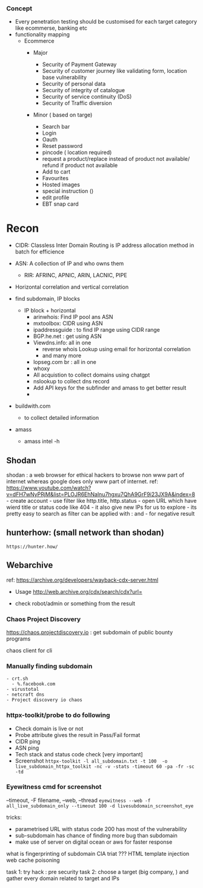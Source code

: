 
### Concept
- Every penetration testing should be customised for each target category like ecommerse, banking etc
- functionality mapping
  - Ecommerce
    - Major
      * Security of Payment Gateway
      * Security of customer journey like validating form, location base vulnerability
      * Security of personal data
      * Security of integrity of catalogue
      * Security of service continuity (DoS)
      * Security of Traffic diversion

    - Minor ( based on targe)
      * Search bar
      * Login
      * Oauth
      * Reset password
      * pincode ( location required)
      * request a product/replace instead of product not available/ refund if product not available
      * Add to cart
      * Favourites
      * Hosted images
      * special instruction ()
      * edit profile
      * EBT snap card
  

# Recon
- CIDR: Classless Inter Domain Routing is IP address allocation method in batch for efficience
- ASN: A collection of IP and who owns them
  - RIR: AFRINC, APNIC, ARIN, LACNIC, PIPE
- Horizontal correlation and vertical correlation

- find subdomain, IP blocks 
  - IP block + horizontal
    - arinwhois: Find IP pool ans ASN
    - mxtoolbox: CIDR using ASN
    - ipaddressguide :  to find IP range using CIDR range
    - BGP.he.net : get using ASN
    - Viewdns.info: all in one
      - reverse whois Lookup using email for horizontal correlation
      - and many more
    - lopseg.com br : all in one
    - whoxy
    - All acquistion to collect domains using chatgpt
    - nslookup to collect dns record
    - Add API keys for the subfinder and amass to get better result
    - 


- buildwith.com 
  - to collect detailed information
- amass
  - amass intel -h

## Shodan
shodan : a web browser for ethical hackers to browse non www part of internet whereas google does only www part of internet. ref: https://www.youtube.com/watch?v=dFH7wNyPRjM&list=PLOJR6EhNalnu7hgxu7QhA9GrF9i23JX9A&index=8
    - create account 
    - use filter like http.title, http.status
    - open URL which have wierd title or status code like 404
    - it also give new IPs for us to explore
    - its pretty easy to search as filter can be applied with <name>:<atr> and - for negative result
## hunterhow: (small network than shodan)
    https://hunter.how/


## Webarchive
ref: https://archive.org/developers/wayback-cdx-server.html
- Usage
http://web.archive.org/cdx/search/cdx?url=<domain-name>

 - check robot/admin or something from the result



### Chaos Project Discovery
https://chaos.projectdiscovery.io : get subdomain of public bounty programs

chaos client for cli

### Manually finding subdomain
    - crt.sh
      - %.facebook.com
    - virustotal
    - netcraft dns
    - Project discovery io chaos



### httpx-toolkit/probe to do following 
- Check domain is live or not
- Probe attribute gives the result in Pass/Fail format 
- CIDR ping
- ASN ping
- Tech stack and status code check [very important]
- Screenshot
  `httpx-toolkit -l all_subdomain.txt -t 100  -o live_subdomain_httpx_toolkit -nc -v -stats -timeout 60 -pa -fr -sc -td`

###  Eyewitness cmd for screenshot
–timeout, -F filename, –web, –thread
`eyewitness --web -f all_live_subdomain_only --timeout 100 -d livesubdomain_screenshot_eye`

tricks:
- parametrised URL with status code 200 has most of the vulnerability
- sub-subdomain has chance of finding more bug than subdomain
- make use of server on digital ocean or aws for faster response




what is fingerprinting of subdomain
CIA triat ???
HTML template injection
web cache poisoning


task 1: try hack : pre  security
task 2: choose a target (big company, ) and gather every domain related to target and IPs
